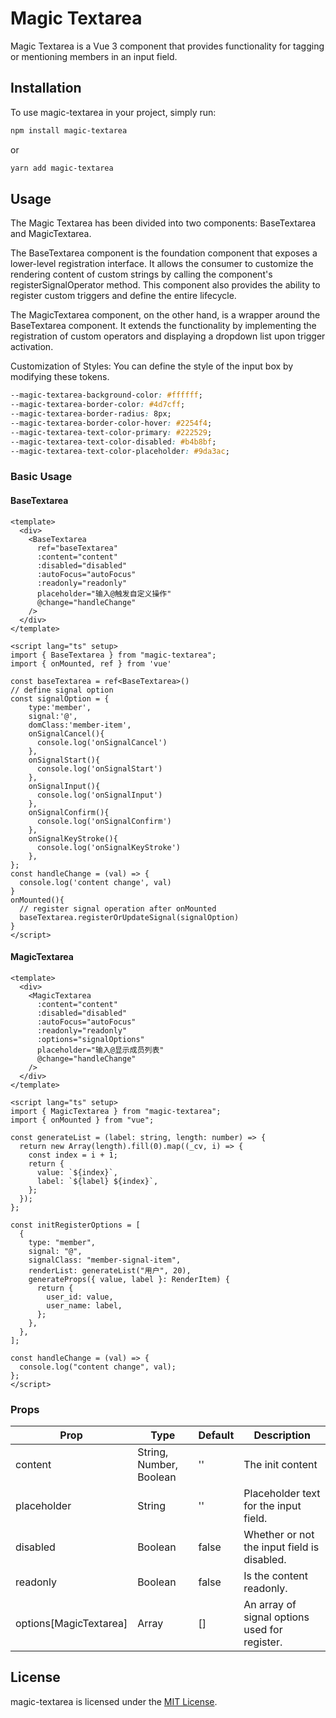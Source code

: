 # Magic Textarea

Magic Textarea is a Vue 3 component that provides functionality for tagging or mentioning members in an input field.

## Installation

To use magic-textarea in your project, simply run:

```bash
npm install magic-textarea
```

or

```bash
yarn add magic-textarea
```

## Usage

The Magic Textarea has been divided into two components: BaseTextarea and MagicTextarea.

The BaseTextarea component is the foundation component that exposes a lower-level registration interface. It allows the consumer to customize the rendering content of custom strings by calling the component's registerSignalOperator method. This component also provides the ability to register custom triggers and define the entire lifecycle.

The MagicTextarea component, on the other hand, is a wrapper around the BaseTextarea component. It extends the functionality by implementing the registration of custom operators and displaying a dropdown list upon trigger activation.

Customization of Styles: You can define the style of the input box by modifying these tokens.

```css
--magic-textarea-background-color: #ffffff;
--magic-textarea-border-color: #4d7cff;
--magic-textarea-border-radius: 8px;
--magic-textarea-border-color-hover: #2254f4;
--magic-textarea-text-color-primary: #222529;
--magic-textarea-text-color-disabled: #b4b8bf;
--magic-textarea-text-color-placeholder: #9da3ac;
```

### Basic Usage

#### BaseTextarea

```vue
<template>
  <div>
    <BaseTextarea
      ref="baseTextarea"
      :content="content"
      :disabled="disabled"
      :autoFocus="autoFocus"
      :readonly="readonly"
      placeholder="输入@触发自定义操作"
      @change="handleChange"
    />
  </div>
</template>

<script lang="ts" setup>
import { BaseTextarea } from "magic-textarea";
import { onMounted, ref } from 'vue'

const baseTextarea = ref<BaseTextarea>()
// define signal option
const signalOption = {
    type:'member',
    signal:'@',
    domClass:'member-item',
    onSignalCancel(){
      console.log('onSignalCancel')
    },
    onSignalStart(){
      console.log('onSignalStart')
    },
    onSignalInput(){
      console.log('onSignalInput')
    },
    onSignalConfirm(){
      console.log('onSignalConfirm')
    },
    onSignalKeyStroke(){
      console.log('onSignalKeyStroke')
    },
};
const handleChange = (val) => {
  console.log('content change', val)
}
onMounted(){
  // register signal operation after onMounted
  baseTextarea.registerOrUpdateSignal(signalOption)
}
</script>
```

#### MagicTextarea

```vue
<template>
  <div>
    <MagicTextarea
      :content="content"
      :disabled="disabled"
      :autoFocus="autoFocus"
      :readonly="readonly"
      :options="signalOptions"
      placeholder="输入@显示成员列表"
      @change="handleChange"
    />
  </div>
</template>

<script lang="ts" setup>
import { MagicTextarea } from "magic-textarea";
import { onMounted } from "vue";

const generateList = (label: string, length: number) => {
  return new Array(length).fill(0).map((_cv, i) => {
    const index = i + 1;
    return {
      value: `${index}`,
      label: `${label} ${index}`,
    };
  });
};

const initRegisterOptions = [
  {
    type: "member",
    signal: "@",
    signalClass: "member-signal-item",
    renderList: generateList("用户", 20),
    generateProps({ value, label }: RenderItem) {
      return {
        user_id: value,
        user_name: label,
      };
    },
  },
];

const handleChange = (val) => {
  console.log("content change", val);
};
</script>
```

### Props

| Prop                   | Type                    | Default | Description                                   |
| ---------------------- | ----------------------- | ------- | --------------------------------------------- |
| content                | String, Number, Boolean | ''      | The init content                              |
| placeholder            | String                  | ''      | Placeholder text for the input field.         |
| disabled               | Boolean                 | false   | Whether or not the input field is disabled.   |
| readonly               | Boolean                 | false   | Is the content readonly.                      |
| options[MagicTextarea] | Array                   | []      | An array of signal options used for register. |

## License

magic-textarea is licensed under the [MIT License](https://opensource.org/licenses/MIT).
